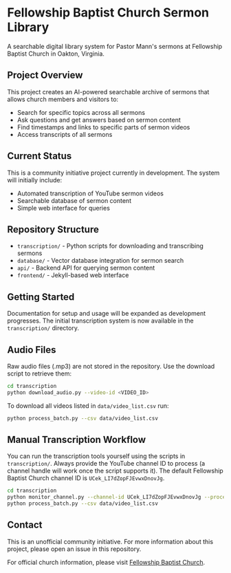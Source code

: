 # Fellowship Baptist Church Sermon Library

A searchable digital library system for Pastor Mann's sermons at Fellowship Baptist Church in Oakton, Virginia.

## Project Overview

This project creates an AI-powered searchable archive of sermons that allows church members and visitors to:

- Search for specific topics across all sermons
- Ask questions and get answers based on sermon content
- Find timestamps and links to specific parts of sermon videos
- Access transcripts of all sermons

## Current Status

This is a community initiative project currently in development. The system will initially include:

- Automated transcription of YouTube sermon videos
- Searchable database of sermon content
- Simple web interface for queries

## Repository Structure

- `transcription/` - Python scripts for downloading and transcribing sermons
- `database/` - Vector database integration for sermon search
- `api/` - Backend API for querying sermon content
- `frontend/` - Jekyll-based web interface

## Getting Started

Documentation for setup and usage will be expanded as development progresses. The initial transcription system is now available in the `transcription/` directory.

## Audio Files

Raw audio files (.mp3) are not stored in the repository. Use the download script to retrieve them:

```bash
cd transcription
python download_audio.py --video-id <VIDEO_ID>
```

To download all videos listed in `data/video_list.csv` run:

```bash
python process_batch.py --csv data/video_list.csv
```


## Manual Transcription Workflow

You can run the transcription tools yourself using the scripts in `transcription/`. Always provide the YouTube channel ID to process (a channel handle will work once the script supports it). The default Fellowship Baptist Church channel ID is `UCek_LI7dZopFJEvwxDnovJg`.

```bash
cd transcription
python monitor_channel.py --channel-id UCek_LI7dZopFJEvwxDnovJg --process --cleanup
python process_batch.py --csv data/video_list.csv
```

## Contact

This is an unofficial community initiative. For more information about this project, please open an issue in this repository.

For official church information, please visit [Fellowship Baptist Church](https://www.fbcva.org/).

